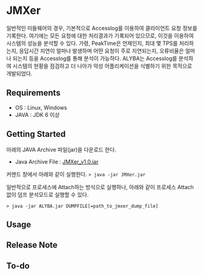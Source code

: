 ﻿JMXer
=============================
일반적인 미들웨어의 경우, 기본적으로 Accesslog를 이용하여 클라이언트 요청 정보를 기록한다. 여기에는 모든 요청에 대한 처리결과가 기록되어 있으므로, 이것을 이용하여 시스템의 성능을 분석할 수 있다. 가령, PeakTime은 언제인지, 최대 몇 TPS를 처리하는지, 응답시간 지연이 얼마나 발생하며 어떤 요청이 주로 지연되는지, 오류비율은 얼마나 되는지 등을 Accesslog를 통해 분석이 가능하다. ALYBA는 Accesslog를 분석하여 시스템의 현황을 점검하고 더 나아가 악성 어플리케이션을 식별하기 위한 목적으로 개발되었다.

Requirements
---------------
* OS : Linux, Windows
* JAVA : JDK 6 이상

Getting Started
---------------
아래의 JAVA Archive 파일(jar)을 다운로드 한다.
* Java Archive File : [JMXer_v1.0.jar](https://github.com/cool8519/JMXer/blob/main/output/JMXer_v1.0.jar)

커맨드 창에서 아래와 같이 실행한다.
`> java -jar JMXer.jar`

일반적으로 프로세스에 Attach하는 방식으로 실행하나, 아래와 같이 프로세스 Attach 없이 덤프 분석모드로 실행할 수 있다.

`> java -jar ALYBA.jar DUMPFILE[=path_to_jmxer_dump_file]`

Usage
---------------


Release Note
--------------


To-do
--------------

